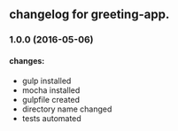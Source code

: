 ## changelog for greeting-app.

### 1.0.0 (2016-05-06)

#### changes:
  - gulp installed
  - mocha installed
  - gulpfile created
  - directory name changed
  - tests automated




<!---

Template for new additions.

### 1.0.0 (2016-05-06)

#### changes:
  -
#### features:
  -  
#### bugfixes:

-->
